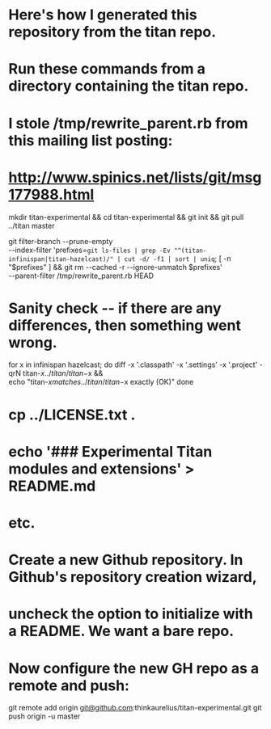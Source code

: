 # Here's how I generated this repository from the titan repo.
#
# Run these commands from a directory containing the titan repo.
#
# I stole /tmp/rewrite_parent.rb from this mailing list posting:
# http://www.spinics.net/lists/git/msg177988.html

mkdir titan-experimental && cd titan-experimental && git init && git pull ../titan master

git filter-branch
    --prune-empty \
    --index-filter 'prefixes=`git ls-files | grep -Ev "^(titan-infinispan|titan-hazelcast)/" | cut -d/ -f1 | sort | uniq`; [ -n "$prefixes" ] && git rm --cached -r --ignore-unmatch $prefixes' \
    --parent-filter /tmp/rewrite_parent.rb HEAD

# Sanity check -- if there are any differences, then something went wrong.
for x in infinispan hazelcast; do
    diff -x '.classpath' -x '.settings' -x '.project' -qrN titan-$x ../titan/titan-$x && \
        echo "titan-$x matches ../titan/titan-$x exactly (OK)"
done

# cp ../LICENSE.txt .
# echo '### Experimental Titan modules and extensions' > README.md
# etc.

# Create a new Github repository.  In Github's repository creation wizard,
# uncheck the option to initialize with a README.  We want a bare repo.
#
# Now configure the new GH repo as a remote and push:

git remote add origin git@github.com:thinkaurelius/titan-experimental.git
git push origin -u master
